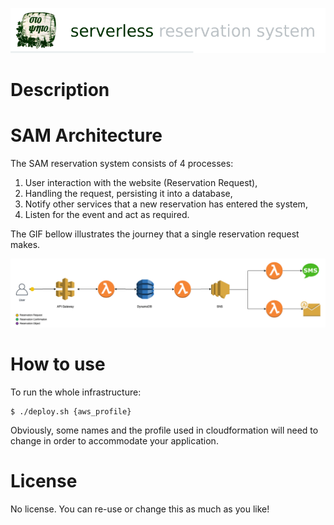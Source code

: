 ![](./animations/banner.png)

# Description

# SAM Architecture
The SAM reservation system consists of 4 processes:
1. User interaction with the website (Reservation Request),
1. Handling the request, persisting it into a database,
1. Notify other services that a new reservation has entered the system,
1. Listen for the event and act as required.

The GIF bellow illustrates the journey that a single reservation request makes. 

![](animations/stopsito-sam-animation.gif)

# How to use
To run the whole infrastructure: 
```
$ ./deploy.sh {aws_profile}
```

Obviously, some names and the profile used in cloudformation will need to change in order to accommodate your application. 

# License 
No license. You can re-use or change this as much as you like! 